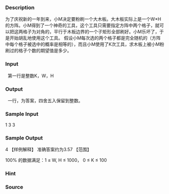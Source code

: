 
### Description
为了庆祝新的一年到来，小M决定要粉刷一个大木板。大木板实际上是一个W*H的方阵。小M得到了一个神奇的工具，这个工具只需要指定方阵中两个格子，就可以把这两格子为对角的，平行于木板边界的一个子矩形全部刷好。小M乐坏了，于是开始胡乱地使用这个工具。
假设小M每次选的两个格子都是完全随机的（方阵中每个格子被选中的概率是相等的），而且小M使用了K次工具，求木板上被小M粉刷过的格子个数的期望值是多少。
### Input
 
第一行是整数K，W，H
### Output
 
一行，为答案，四舍五入保留到整数。
### Sample Input

1 3 3

### Sample Output

4
【样例解释】
准确答案约为3.57
【范围】

100% 的数据满足：1 ≤ W, H ≤ 1000， 0 ≤ K ≤ 100
### Hint

### Source
